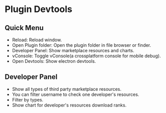 # Plugin Devtools

## Quick Menu

+ Reload: Reload window.
+ Open Plugin folder: Open the plugin folder in file browser or finder.
+ Developer Panel: Show marketplace resources and charts.
+ vConsole: Toggle vConsole(a crossplatform console for mobile debug).
+ Open Devtools: Show electron devtools.

## Developer Panel

+ Show all types of third party marketplace resources.
+ You can filter username to check one developer's resources.
+ Filter by types.
+ Show chart for developer's resources download ranks.